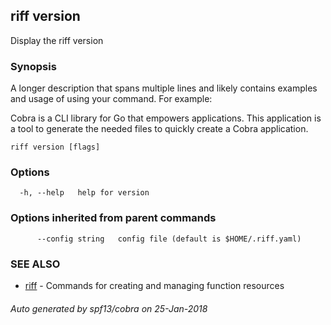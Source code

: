 ## riff version

 Display the riff version

### Synopsis


A longer description that spans multiple lines and likely contains examples
and usage of using your command. For example:

Cobra is a CLI library for Go that empowers applications.
This application is a tool to generate the needed files
to quickly create a Cobra application.

```
riff version [flags]
```

### Options

```
  -h, --help   help for version
```

### Options inherited from parent commands

```
      --config string   config file (default is $HOME/.riff.yaml)
```

### SEE ALSO
* [riff](riff.md)	 - Commands for creating and managing function resources

###### Auto generated by spf13/cobra on 25-Jan-2018
